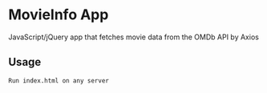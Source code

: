# MovieInfo App

JavaScript/jQuery app that fetches movie data from the OMDb API by Axios

## Usage

```bash
Run index.html on any server
```